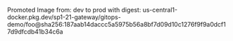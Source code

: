 Promoted Image from: dev to prod with digest: us-central1-docker.pkg.dev/sp1-21-gateway/gitops-demo/foo@sha256:187aab14daccc5a5975b56a8bf7d09d10c1276f9f9a0dcf17d9dfcdb41b34c6a 
